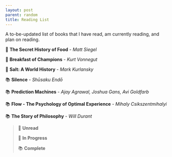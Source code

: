 ```yaml
---
layout: post
parent: random
title: Reading List
---
```


A to-be-updated list of books that I have read, am currently reading, and plan on reading.

📌  **The Secret History of Food** - *Matt Siegel*

📌  **Breakfast of Champions** - *Kurt Vonnegut*

📖  **Salt: A World History** - *Mark Kurlansky*

📚  **Silence** - *Shūsaku Endō*

📚  **Prediction Machines** - *Ajay Agrawal, Joshua Gans, Avi Goldfarb*

📚  **Flow - The Psychology of Optimal Experience** - *Mihaly Csikszentmihalyi*

📚  **The Story of Philosophy** - *Will Durant*

> 📌 **Unread**
>
> 📖 **In Progress**
>
> 📚 **Complete**
